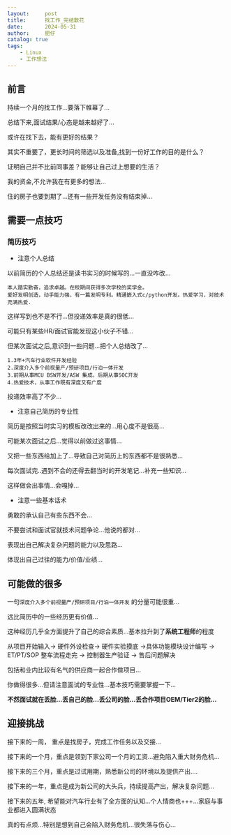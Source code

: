 ```yaml
---
layout:     post
title:      找工作_完结散花
date:       2024-05-31
author:     肥仔
catalog: true
tags:
    - Linux
    - 工作想法
--- 
```


## 前言

持续一个月的找工作...要落下帷幕了...

总结下来,面试结果/心态是越来越好了...

或许在找下去，能有更好的结果？

其实不重要了，更长时间的筛选以及准备,找到一份好工作的目的是什么？

证明自己并不比前同事差？能够让自己过上想要的生活？

我的资金,不允许我在有更多的想法...

住的房子也要到期了...还有一些开发任务没有结束掉...

## 需要一点技巧

### 简历技巧

- 注意个人总结

以前简历的个人总结还是读书实习的时候写的...一直没咋改...

```
本人踏实勤奋，追求卓越。在校期间获得多次学校的奖学金。
爱好发明创造，动手能力强，有一篇发明专利。精通嵌入式c/python开发。热爱学习，对技术充满热爱.
```
这样写到也不是不行...但投递效率是真的很低...

可能只有某些HR/面试官能发现这小伙子不错...

但某次面试之后,意识到一些问题...把个人总结改了...

```
1.3年+汽车行业软件开发经验
2.深度介入多个前视量产/预研项目/行泊一体开发
3.前期从事MCU BSW开发/ASW 集成，后期从事SOC开发
4.热爱技术，从事工作既有深度又有广度
```

投递效率高了不少...

- 注意自己简历的专业性

简历是按照当时实习的模板改改出来的...用心度不是很高...

可能某次面试之后...觉得以前做过这事情...

又把一些东西给加上了...导致自己对简历上的东西都不是很熟悉...

每次面试完..遇到不会的还得去翻当时的开发笔记...补充一些知识...

这样做会出事情...会嘎掉...

- 注意一些基本话术

勇敢的承认自己有些东西不会...

不要尝试和面试官就技术问题争论...他说的都对...

表现出自己解决复杂问题的能力以及思路...

体现出自己过往的能力/价值/业绩...

## 可能做的很多

一句`深度介入多个前视量产/预研项目/行泊一体开发` 的分量可能很重...

远比简历中的一些经历更有价值...

这种经历几乎全方面提升了自己的综合素质...基本拉升到了**系统工程师**的程度

从项目开始输入-> 硬件外设检查-> 硬件实验摸底 ->具体功能模块设计编写 -> 
ET/PT/SOP 整车流程走完 -> 控制器生产验证 -> 售后问题解决

包括和业内比较有名气的供应商一起合作做项目...

你做得很多...但请注意面试的专业性...基本技巧需要掌握一下...

**不然面试就在丢脸...丢自己的脸...丢公司的脸...丢合作项目OEM/Tier2的脸...**

## 迎接挑战

接下来的一周， 重点是找房子，完成工作任务以及交接...

接下来的一个月，重点是领到下家公司一个月的工资...避免陷入重大财务危机...

接下来的三个月，重点是过试用期，熟悉新公司的环境以及提供产出....

接下来的一年，重点是成为新公司的大头兵，持续提高产出，解决复杂问题...

接下来的五年, 希望能对汽车行业有了全方面的认知...个人情商也+++...家庭与事业都进入圆满状态

真的有点烦...特别是想到自己会陷入财务危机...很失落与伤心...